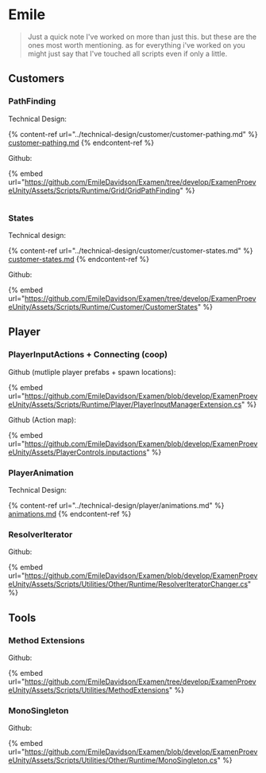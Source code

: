 # Emile

> Just a quick note I've worked on more than just this. but these are the ones most worth mentioning. as for everything i've worked on you might just say that I've touched all scripts even if only a little.&#x20;

## Customers&#x20;

### PathFinding

Technical Design:

{% content-ref url="../technical-design/customer/customer-pathing.md" %}
[customer-pathing.md](../technical-design/customer/customer-pathing.md)
{% endcontent-ref %}

Github:

{% embed url="https://github.com/EmileDavidson/Examen/tree/develop/ExamenProeveUnity/Assets/Scripts/Runtime/Grid/GridPathFinding" %}

```mermaid
```

### States

Technical design:&#x20;

{% content-ref url="../technical-design/customer/customer-states.md" %}
[customer-states.md](../technical-design/customer/customer-states.md)
{% endcontent-ref %}

Github:

{% embed url="https://github.com/EmileDavidson/Examen/tree/develop/ExamenProeveUnity/Assets/Scripts/Runtime/Customer/CustomerStates" %}

## Player

### PlayerInputActions + Connecting (coop)&#x20;

Github (mutliple player prefabs + spawn locations):

{% embed url="https://github.com/EmileDavidson/Examen/blob/develop/ExamenProeveUnity/Assets/Scripts/Runtime/Player/PlayerInputManagerExtension.cs" %}

Github (Action map):

{% embed url="https://github.com/EmileDavidson/Examen/blob/develop/ExamenProeveUnity/Assets/PlayerControls.inputactions" %}

### PlayerAnimation

Technical Design:

{% content-ref url="../technical-design/player/animations.md" %}
[animations.md](../technical-design/player/animations.md)
{% endcontent-ref %}

### ResolverIterator

Github:&#x20;

{% embed url="https://github.com/EmileDavidson/Examen/blob/develop/ExamenProeveUnity/Assets/Scripts/Utilities/Other/Runtime/ResolverIteratorChanger.cs" %}

## Tools

### Method Extensions

Github:

{% embed url="https://github.com/EmileDavidson/Examen/tree/develop/ExamenProeveUnity/Assets/Scripts/Utilities/MethodExtensions" %}

### MonoSingleton

Github:

{% embed url="https://github.com/EmileDavidson/Examen/blob/develop/ExamenProeveUnity/Assets/Scripts/Utilities/Other/Runtime/MonoSingleton.cs" %}











